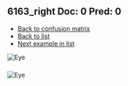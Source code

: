 ## 6163_right Doc: 0 Pred: 0
- [Back to confusion matrix](https://github.com/juliandewit/kaggle_retinopathy/blob/master/matrix.md)
- [Back to list](https://github.com/juliandewit/kaggle_retinopathy/blob/master/lists/00/list.md)
- [Next example in list](https://github.com/juliandewit/kaggle_retinopathy/blob/master/lists/00/61/6166_left.md)

![Eye](https://retinopaty.blob.core.windows.net/size1024/6163_right_0.jpeg)

### 

![Eye]()
